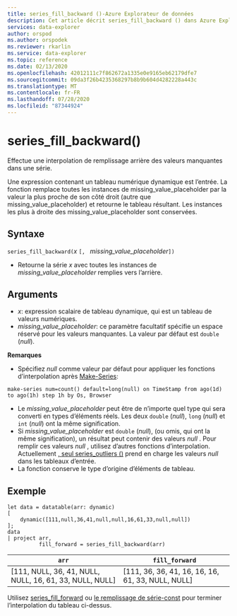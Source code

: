 ```yaml
---
title: series_fill_backward ()-Azure Explorateur de données
description: Cet article décrit series_fill_backward () dans Azure Explorateur de données.
services: data-explorer
author: orspod
ms.author: orspodek
ms.reviewer: rkarlin
ms.service: data-explorer
ms.topic: reference
ms.date: 02/13/2020
ms.openlocfilehash: 42012111c7f862672a1335e0e9165eb62179dfe7
ms.sourcegitcommit: 09da3f26b4235368297b8b9b604d4282228a443c
ms.translationtype: MT
ms.contentlocale: fr-FR
ms.lasthandoff: 07/28/2020
ms.locfileid: "87344924"
---
```

# <a name="series_fill_backward"></a>series_fill_backward()

Effectue une interpolation de remplissage arrière des valeurs manquantes dans une série.

Une expression contenant un tableau numérique dynamique est l’entrée. La fonction remplace toutes les instances de missing_value_placeholder par la valeur la plus proche de son côté droit (autre que missing_value_placeholder) et retourne le tableau résultant. Les instances les plus à droite des missing_value_placeholder sont conservées.

## <a name="syntax"></a>Syntaxe

`series_fill_backward(`*x* `[, ` *missing_value_placeholder*`])`
* Retourne la série *x* avec toutes les instances de *missing_value_placeholder* remplies vers l’arrière.

## <a name="arguments"></a>Arguments

* *x*: expression scalaire de tableau dynamique, qui est un tableau de valeurs numériques.
* *missing_value_placeholder*: ce paramètre facultatif spécifie un espace réservé pour les valeurs manquantes. La valeur par défaut est `double` (*null*).

**Remarques**

* Spécifiez *null* comme valeur par défaut pour appliquer les fonctions d’interpolation après [Make-Series](make-seriesoperator.md): 

```kusto
make-series num=count() default=long(null) on TimeStamp from ago(1d) to ago(1h) step 1h by Os, Browser
```

* Le *missing_value_placeholder* peut être de n’importe quel type qui sera converti en types d’éléments réels. Les deux `double` (*null*), `long` (*null*) et `int` (*null*) ont la même signification.
* Si *missing_value_placeholder* est `double` (*null*), (ou omis, qui ont la même signification), un résultat peut contenir des valeurs *null* . Pour remplir ces valeurs *null* , utilisez d’autres fonctions d’interpolation. Actuellement [, seul series_outliers ()](series-outliersfunction.md) prend en charge les valeurs *null* dans les tableaux d’entrée.
* La fonction conserve le type d’origine d’éléments de tableau.

## <a name="example"></a>Exemple

<!-- csl: https://help.kusto.windows.net:443/Samples -->
```kusto
let data = datatable(arr: dynamic)
[
    dynamic([111,null,36,41,null,null,16,61,33,null,null])   
];
data 
| project arr, 
          fill_forward = series_fill_backward(arr)

```

|`arr`|`fill_forward`|
|---|---|
|[111, NULL, 36, 41, NULL, NULL, 16, 61, 33, NULL, NULL]|[111, 36, 36, 41, 16, 16, 16, 61, 33, NULL, NULL]|

  
Utilisez [series_fill_forward](series-fill-forwardfunction.md) ou [le remplissage de série-const](series-fill-constfunction.md) pour terminer l’interpolation du tableau ci-dessus.
